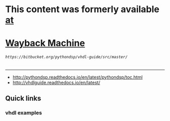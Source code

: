 # This content was formerly available [at](https://bitbucket.org/pythondsp/vhdl-guide/src/master/)
# [Wayback Machine](https://web.archive.org/web/20230217113216/https://vhdlguide.readthedocs.io/en/latest/index.html)

###### `https://bitbucket.org/pythondsp/vhdl-guide/src/master/`
---
* http://pythondsp.readthedocs.io/en/latest/pythondsp/toc.html
* http://vhdlguide.readthedocs.io/en/latest/

## Quick links 
### vhdl examples 

